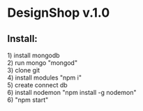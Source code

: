 <h1>DesignShop v.1.0</h1>


<h2>Install:</h2>
1) install mongodb <br>
2) run mongo "mongod" <br>
3) clone git <br>
4) install modules "npm i" <br>
5) create connect db <br>
6) install nodemon "npm install -g nodemon" <br>
6) "npm start" <br>